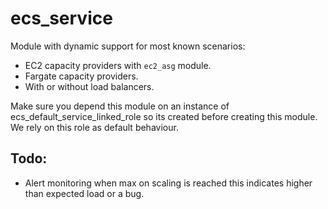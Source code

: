 # ecs_service

Module with dynamic support for most known scenarios:
- EC2 capacity providers with `ec2_asg` module.
- Fargate capacity providers.
- With or without load balancers.

Make sure you depend this module on an instance of ecs_default_service_linked_role so its created before creating this module. We rely on this role as default behaviour.

## Todo:

- Alert monitoring when max on scaling is reached this indicates higher than expected load or a bug.
